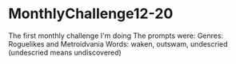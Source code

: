 # MonthlyChallenge12-20
The first monthly challenge I'm doing
The prompts were:
Genres: Roguelikes and Metroidvania
Words: waken, outswam, undescried
(undescried means undiscovered)
